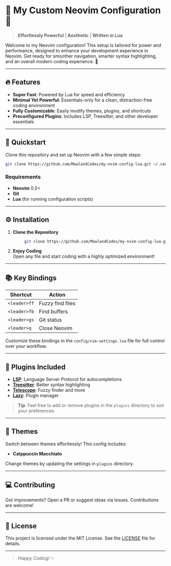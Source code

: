 # 🌌 My Custom Neovim Configuration 🌌

> **Effortlessly Powerful** | **Aesthetic** | **Written in Lua**

Welcome to my Neovim configuration! This setup is tailored for power and performance, designed to enhance your development experience in Neovim. Get ready for smoother navigation, smarter syntax highlighting, and an overall modern coding experience. 🌠

---

## 🔥 Features

- **Super Fast**: Powered by Lua for speed and efficiency
- **Minimal Yet Powerful**: Essentials-only for a clean, distraction-free coding environment
- **Fully Customizable**: Easily modify themes, plugins, and shortcuts
- **Preconfigured Plugins**: Includes LSP, Treesitter, and other developer essentials

---

## 🚀 Quickstart

Clone this repository and set up Neovim with a few simple steps:

```bash
git clone https://github.com/MowlandCodes/my-nvim-config-lua.git ~/.config/nvim
```

### Requirements

- **Neovim** 0.5+
- **Git**
- **Lua** (for running configuration scripts)

---

## ⚙️ Installation

1. **Clone the Repository**  
   ```bash
        git clone https://github.com/MowlandCodes/my-nvim-config-lua.git ~/.config/nvim
   ```

2. **Enjoy Coding**  
Open any file and start coding with a highly optimized environment!

---

## 📚 Key Bindings

| Shortcut               | Action                               |
|------------------------|--------------------------------------|
| `<leader>ff`           | Fuzzy find files                    |
| `<leader>fb`           | Find buffers                        |
| `<leader>gs`           | Git status                          |
| `<leader>q`            | Close Neovim                        |

Customize these bindings in the `config/vim-settings.lua` file for full control over your workflow.

---

## 🧩 Plugins Included

- **[LSP](https://github.com/neovim/nvim-lspconfig)**: Language Server Protocol for autocompletions
- **[Treesitter](https://github.com/nvim-treesitter/nvim-treesitter)**: Better syntax highlighting
- **[Telescope](https://github.com/nvim-telescope/telescope.nvim)**: Fuzzy finder and more
- **[Lazy](https://github.com/folke/lazy.nvim)**: Plugin manager

> **Tip**: Feel free to add or remove plugins in the `plugins` directory to suit your preferences.

---

## 🎨 Themes

Switch between themes effortlessly! This config includes:

- **Catppuccin Macchiato**

Change themes by updating the settings in `plugins` directory.

---

## 💻 Contributing

Got improvements? Open a PR or suggest ideas via Issues. Contributions are welcome!

---

## 📜 License

This project is licensed under the MIT License. See the [LICENSE](./LICENSE) file for details.

---

> _Happy Coding!_ ✨
